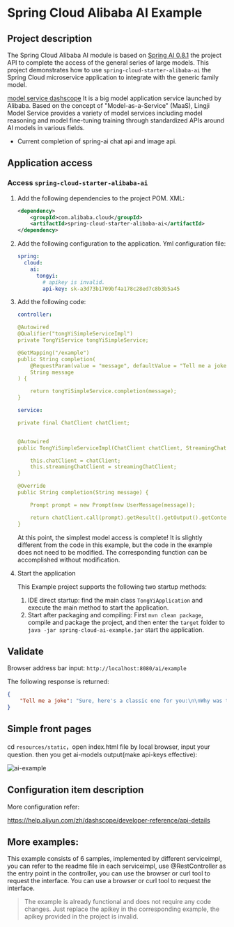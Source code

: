 # Spring Cloud Alibaba AI Example

## Project description

The Spring Cloud Alibaba AI module is based on [Spring AI 0.8.1](https://docs.spring.io/spring-ai/reference/0.8-SNAPSHOT/index.html) the project API to complete the access of the general series of large models. This project demonstrates how to use `spring-cloud-starter-alibaba-ai` the Spring Cloud microservice application to integrate with the generic family model.

[model service dashscope](https://help.aliyun.com/zh/dashscope/) It is a big model application service launched by Alibaba. Based on the concept of "Model-as-a-Service" (MaaS), Lingji Model Service provides a variety of model services including model reasoning and model fine-tuning training through standardized APIs around AI models in various fields.

- Current completion of spring-ai chat api and image api.

## Application access

### Access `spring-cloud-starter-alibaba-ai`

1. Add the following dependencies to the project POM. XML:

   ```xml
   <dependency>
       <groupId>com.alibaba.cloud</groupId>
       <artifactId>spring-cloud-starter-alibaba-ai</artifactId>
   </dependency>
   ```

2. Add the following configuration to the application. Yml configuration file:

   ```yml
   spring:
     cloud:
       ai:
         tongyi:
           # apikey is invalid.
           api-key: sk-a3d73b1709bf4a178c28ed7c8b3b5a45
   ```
   
3. Add the following code:

   ```yml
   controller:
   
   @Autowired
   @Qualifier("tongYiSimpleServiceImpl")
   private TongYiService tongYiSimpleService;
   
   @GetMapping("/example")
   public String completion(
       @RequestParam(value = "message", defaultValue = "Tell me a joke")
       String message
   ) {
   
       return tongYiSimpleService.completion(message);
   }
   
   service:
   
   private final ChatClient chatClient;
   
   
   @Autowired
   public TongYiSimpleServiceImpl(ChatClient chatClient, StreamingChatClient streamingChatClient) {
   
       this.chatClient = chatClient;
       this.streamingChatClient = streamingChatClient;
   }
   
   @Override
   public String completion(String message) {
   
       Prompt prompt = new Prompt(new UserMessage(message));
   
       return chatClient.call(prompt).getResult().getOutput().getContent();
   }
   ```

   At this point, the simplest model access is complete! It is slightly different from the code in this example, but the code in the example does not need to be modified. The corresponding function can be accomplished without modification.

4. Start the application

   This Example project supports the following two startup methods:

   1. IDE direct startup: find the main class `TongYiApplication` and execute the main method to start the application.
   2. Start after packaging and compiling: First `mvn clean package`, compile and package the project, and then enter the `target` folder to `java -jar spring-cloud-ai-example.jar` start the application.

## Validate

Browser address bar input: `http://localhost:8080/ai/example`

The following response is returned:


```json
{
    "Tell me a joke": "Sure, here's a classic one for you:\n\nWhy was the math book sad?\n\nBecause it had too many problems.\n\nI hope that made you smile! If you're looking for more, just let me know."
}
```

## Simple front pages 

cd `resources/static`，open index.html file by local browser, input your question. then you get ai-models output(make api-keys effective):

![ai-example](./images/sca-ai-example-front.gif)

## Configuration item description

More configuration refer:

https://help.aliyun.com/zh/dashscope/developer-reference/api-details

## More examples:

This example consists of 6 samples, implemented by different serviceimpl, you can refer to the readme file in each serviceimpl, use @RestController as the entry point in the controller, you can use the browser or curl tool to request the interface. You can use a browser or curl tool to request the interface.

> The example is already functional and does not require any code changes. Just replace the apikey in the corresponding example, the apikey provided in the project is invalid.
